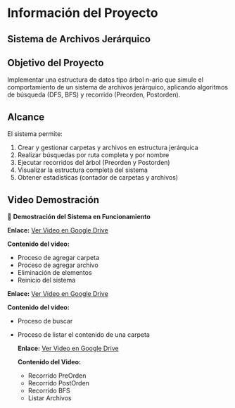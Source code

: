 # Información del Proyecto
## Sistema de Archivos Jerárquico

## Objetivo del Proyecto

Implementar una estructura de datos tipo árbol n-ario que simule el comportamiento de un sistema de archivos jerárquico, aplicando algoritmos de búsqueda (DFS, BFS) y recorrido (Preorden, Postorden).


## Alcance

El sistema permite:

1. Crear y gestionar carpetas y archivos en estructura jerárquica
2. Realizar búsquedas por ruta completa y por nombre
3. Ejecutar recorridos del árbol (Preorden y Postorden)
4. Visualizar la estructura completa del sistema
5. Obtener estadísticas (contador de carpetas y archivos)

## Video Demostración

🎥 **Demostración del Sistema en Funcionamiento**

**Enlace:** [Ver Video en Google Drive](https://drive.google.com/file/d/1HBjhkl1pYDOZTs888ZoDznL01Byz7KoN/view?usp=sharing)

**Contenido del video:**
- Proceso de agregar carpeta
- Proceso de agregar archivo
- Eliminación de elementos
- Reinicio del sistema

**Enlace:** [Ver Video en Google Drive](https://drive.google.com/drive/folders/1qipTMBU5ErqMKS4Fu45sWbobaq6or4kj?usp=sharing)

**Contenido del video:**
- Proceso de buscar
- Proceso de listar el contenido de una carpeta

  **Enlace:** [Ver Video en Google Drive](https://drive.google.com/file/d/1MwcRcvr3czGilyhXiTeT6DEUKlZNEQ9A/view?usp=sharing)

  **Contenido del Video:**
  - Recorrido PreOrden
  - Recorrido PostOrden
  - Recorrido BFS
  - Listar Archivos
